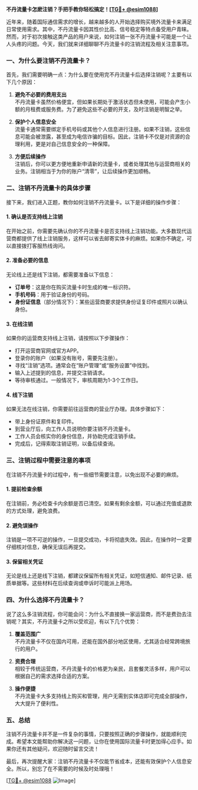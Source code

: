 **不丹流量卡怎麽注销？手把手教你轻松搞定！[[TG💪+ @esim1088](https://t.me/s/esim1088)]**

近年来，随着国际通信需求的增长，越来越多的人开始选择购买境外流量卡来满足日常使用需求。其中，不丹流量卡因其性价比高、信号稳定等特点备受用户青睐。然而，对于初次接触这类产品的用户来说，如何注销一张不丹流量卡可能是一个让人头疼的问题。今天，我们就来详细聊聊不丹流量卡的注销流程及相关注意事项。

### 一、为什么要注销不丹流量卡？

首先，我们需要明确一点：为什么要在使用完不丹流量卡后选择注销呢？主要有以下几个原因：

1. **避免不必要的费用支出**  
   不丹流量卡虽然价格便宜，但如果长期处于激活状态但未使用，可能会产生小额的月租费或服务费。为了避免这些不必要的开支，及时注销是明智之举。

2. **保护个人信息安全**  
   流量卡通常需要绑定手机号码或其他个人信息进行注册。如果不注销，这些信息可能会被泄露，甚至成为电信诈骗的目标。因此，注销卡不仅是对资源的合理利用，更是对自己信息安全的一种保障。

3. **方便后续操作**  
   注销后，你可以更方便地重新申请新的流量卡，或者处理其他与运营商相关的业务。注销相当于为你的账户“清零”，让后续操作更加顺畅。

### 二、注销不丹流量卡的具体步骤

接下来，我们进入正题，教你如何注销不丹流量卡。以下是详细的操作步骤：

#### 1. 确认是否支持线上注销
在开始之前，你需要先确认你的不丹流量卡是否支持线上注销功能。大多数现代运营商都提供了线上注销服务，这样可以省去邮寄实体卡的麻烦。如果你不确定，可以直接拨打客服热线询问。

#### 2. 准备必要的信息
无论线上还是线下注销，都需要准备以下信息：
- **订单号**：这是你在购买流量卡时生成的唯一标识符。
- **手机号码**：用于验证身份的号码。
- **身份证信息**（部分情况下）：某些运营商要求提供身份证复印件或照片以确认身份。

#### 3. 在线注销
如果你的运营商支持线上注销，请按照以下步骤操作：
- 打开运营商官网或官方APP。
- 登录你的账户（如果没有账号，需要先注册）。
- 寻找“注销”选项。通常会在“账户管理”或“服务设置”中找到。
- 输入上述提到的信息，并提交注销请求。
- 等待审核通过。一般情况下，审核周期为1-3个工作日。

#### 4. 线下注销
如果无法在线注销，你需要前往运营商的营业厅办理。具体步骤如下：
- 带上身份证原件和复印件。
- 到营业厅后，向工作人员说明你要注销不丹流量卡。
- 工作人员会核实你的身份信息，并协助完成注销手续。
- 完成后，记得索取注销证明，以备后续查询。

### 三、注销过程中需要注意的事项

在注销不丹流量卡的过程中，有一些细节需要注意，以免出现不必要的麻烦。

#### 1. 提前检查余额
在注销前，务必检查卡内余额是否已清空。如果有剩余金额，可以通过充值或退款的方式处理，避免浪费。

#### 2. 避免误操作
注销是一项不可逆的操作，一旦提交成功，卡将彻底失效。因此，在操作时一定要仔细核对信息，确保无误后再提交。

#### 3. 保留相关凭证
无论是线上还是线下注销，都建议保留所有相关凭证，如短信通知、邮件记录、纸质单据等。这些材料在后续查询或申诉时可能派上用场。

### 四、为什么选择不丹流量卡？

说了这么多注销流程，你可能会问：为什么不直接换一家运营商，而不是费劲去注销呢？其实，不丹流量卡之所以受欢迎，有以下几个优势：

1. **覆盖范围广**  
   不丹流量卡不仅在国内可用，还能在国外部分地区使用，尤其适合经常跨境旅行的用户。

2. **资费合理**  
   相较于传统运营商，不丹流量卡的价格更为亲民，且套餐灵活多样，用户可以根据自己的需求选择合适的方案。

3. **操作便捷**  
   不丹流量卡大多支持线上购买和管理，用户无需到实体店即可完成全部操作，大大提升了便利性。

### 五、总结

注销不丹流量卡并不是一件复杂的事情，只要按照正确的步骤操作，就能顺利完成。希望本文能帮助你解决这一问题，让你在使用国际流量卡时更加得心应手。如果你还有其他疑问，欢迎随时留言交流！

最后，再次提醒大家：注销不丹流量卡不仅能节省成本，还能有效保护个人信息安全。所以，别忘了在不需要的时候及时处理哦！

[[TG💪+ @esim1088](https://t.me/s/esim1088) ![Image](https://i.postimg.cc/4NQfJmqS/Snipaste-2025-05-13-00-14-12.png)]